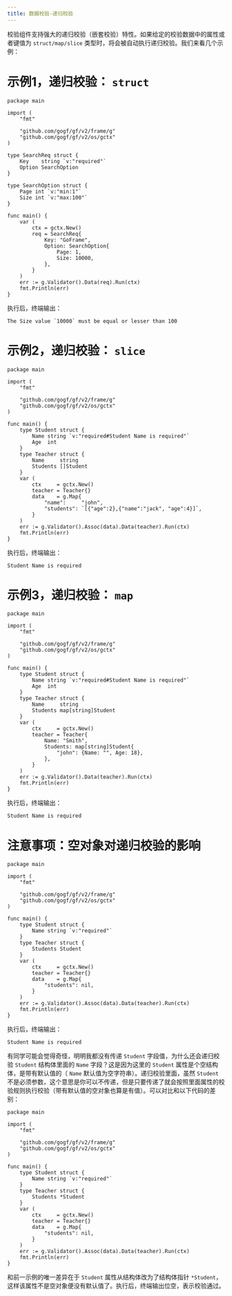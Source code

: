 ```yaml
---
title: 数据校验-递归校验
---
```


校验组件支持强大的递归校验（嵌套校验）特性。如果给定的校验数据中的属性或者键值为 `struct/map/slice` 类型时，将会被自动执行递归校验。我们来看几个示例：

# 示例1，递归校验： `struct`

```
package main

import (
	"fmt"

	"github.com/gogf/gf/v2/frame/g"
	"github.com/gogf/gf/v2/os/gctx"
)

type SearchReq struct {
	Key    string `v:"required"`
	Option SearchOption
}

type SearchOption struct {
	Page int `v:"min:1"`
	Size int `v:"max:100"`
}

func main() {
	var (
		ctx = gctx.New()
		req = SearchReq{
			Key: "GoFrame",
			Option: SearchOption{
				Page: 1,
				Size: 10000,
			},
		}
	)
	err := g.Validator().Data(req).Run(ctx)
	fmt.Println(err)
}
```

执行后，终端输出：

```
The Size value `10000` must be equal or lesser than 100
```

# 示例2，递归校验： `slice`

```
package main

import (
	"fmt"

	"github.com/gogf/gf/v2/frame/g"
	"github.com/gogf/gf/v2/os/gctx"
)

func main() {
	type Student struct {
		Name string `v:"required#Student Name is required"`
		Age  int
	}
	type Teacher struct {
		Name     string
		Students []Student
	}
	var (
		ctx     = gctx.New()
		teacher = Teacher{}
		data    = g.Map{
			"name":     "john",
			"students": `[{"age":2},{"name":"jack", "age":4}]`,
		}
	)
	err := g.Validator().Assoc(data).Data(teacher).Run(ctx)
	fmt.Println(err)
}
```

执行后，终端输出：

```
Student Name is required
```

# 示例3，递归校验： `map`

```
package main

import (
	"fmt"

	"github.com/gogf/gf/v2/frame/g"
	"github.com/gogf/gf/v2/os/gctx"
)

func main() {
	type Student struct {
		Name string `v:"required#Student Name is required"`
		Age  int
	}
	type Teacher struct {
		Name     string
		Students map[string]Student
	}
	var (
		ctx     = gctx.New()
		teacher = Teacher{
			Name: "Smith",
			Students: map[string]Student{
				"john": {Name: "", Age: 18},
			},
		}
	)
	err := g.Validator().Data(teacher).Run(ctx)
	fmt.Println(err)
}
```

执行后，终端输出：

```
Student Name is required
```

# 注意事项：空对象对递归校验的影响

```
package main

import (
	"fmt"

	"github.com/gogf/gf/v2/frame/g"
	"github.com/gogf/gf/v2/os/gctx"
)

func main() {
	type Student struct {
		Name string `v:"required"`
	}
	type Teacher struct {
		Students Student
	}
	var (
		ctx     = gctx.New()
		teacher = Teacher{}
		data    = g.Map{
			"students": nil,
		}
	)
	err := g.Validator().Assoc(data).Data(teacher).Run(ctx)
	fmt.Println(err)
}
```

执行后，终端输出：

```
Student Name is required
```

有同学可能会觉得奇怪，明明我都没有传递 `Student` 字段值，为什么还会递归校验 `Student` 结构体里面的 `Name` 字段？这是因为这里的 `Student` 属性是个空结构体，是带有默认值的（ `Name` 默认值为空字符串）。递归校验里面，虽然 `Student` 不是必须参数，这个意思是你可以不传递，但是只要传递了就会按照里面属性的校验规则执行校验（带有默认值的空对象也算是有值）。可以对比和以下代码的差别：

```
package main

import (
	"fmt"

	"github.com/gogf/gf/v2/frame/g"
	"github.com/gogf/gf/v2/os/gctx"
)

func main() {
	type Student struct {
		Name string `v:"required"`
	}
	type Teacher struct {
		Students *Student
	}
	var (
		ctx     = gctx.New()
		teacher = Teacher{}
		data    = g.Map{
			"students": nil,
		}
	)
	err := g.Validator().Assoc(data).Data(teacher).Run(ctx)
	fmt.Println(err)
}
```

和前一示例的唯一差异在于 `Student` 属性从结构体改为了结构体指针 `*Student`，这样该属性不是空对象便没有默认值了。执行后，终端输出位空，表示校验通过。